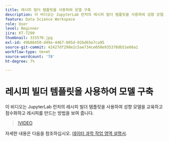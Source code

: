 ```yaml
---
title: 레시피 빌더 템플릿을 사용하여 모델 구축
description: 이 비디오는 JupyterLab 런처의 레시피 빌더 템플릿을 사용하여 성향 모델을 교육하고 점수화하고 레시피를 만드는 방법을 보여 줍니다.
feature: Data Science Workspace
role: User
level: Beginner
jira: KT-7290
thumbnail: 333570.jpg
exl-id: 49b86450-d49a-4467-805d-02bd65e7ca95
source-git-commit: 42427df298e2c5ae734ce050e935378db51e66a1
workflow-type: tm+mt
source-wordcount: '78'
ht-degree: 7%

---
```


# 레시피 빌더 템플릿을 사용하여 모델 구축

이 비디오는 JupyterLab 런처의 레시피 빌더 템플릿을 사용하여 성향 모델을 교육하고 점수화하고 레시피를 만드는 방법을 보여 줍니다.

>[!VIDEO](https://video.tv.adobe.com/v/333570?quality=12&learn=on)

자세한 내용은 다음을 참조하십시오. [데이터 과학 작업 영역 설명서](https://experienceleague.adobe.com/docs/experience-platform/data-science-workspace/home.html?lang=ko-KR).